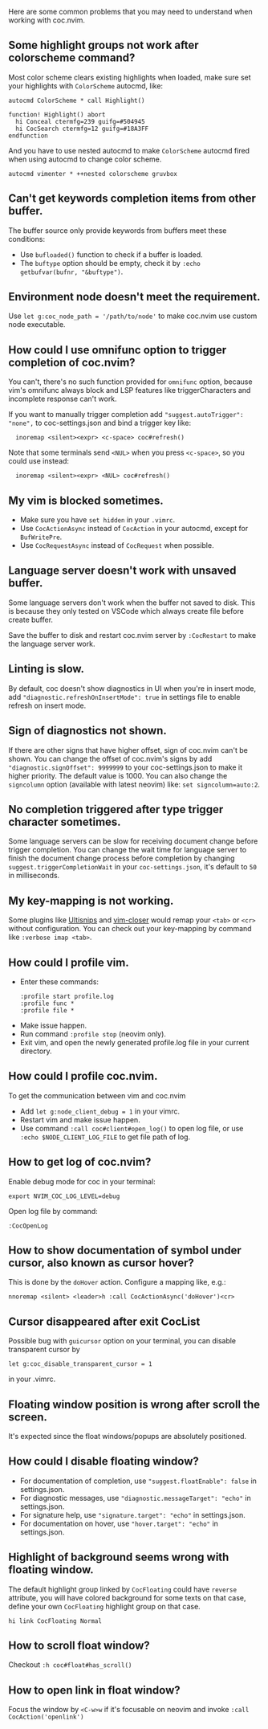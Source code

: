Here are some common problems that you may need to understand when working with coc.nvim.

## Some highlight groups not work after colorscheme command?

Most color scheme clears existing highlights when loaded, make
sure set your highlights with `ColorScheme` autocmd, like:
```vim
autocmd ColorScheme * call Highlight()

function! Highlight() abort
  hi Conceal ctermfg=239 guifg=#504945
  hi CocSearch ctermfg=12 guifg=#18A3FF
endfunction
```
And you have to use nested autocmd to make `ColorScheme` autocmd
fired when using autocmd to change color scheme.
```vim
autocmd vimenter * ++nested colorscheme gruvbox
```

## Can't get keywords completion items from other buffer.

The buffer source only provide keywords from buffers meet these conditions:

* Use `bufloaded()` function to check if a buffer is loaded.
* The `buftype` option should be empty, check it by `:echo getbufvar(bufnr, "&buftype")`.

## Environment node doesn't meet the requirement.

Use `let g:coc_node_path = '/path/to/node'` to make coc.nvim use custom node executable.

## How could I use omnifunc option to trigger completion of coc.nvim?

You can't, there's no such function provided for `omnifunc` option, because vim's omnifunc always block and LSP features like triggerCharacters and incomplete response can't work.

If you want to manually trigger completion add `"suggest.autoTrigger": "none",` to coc-settings.json and bind a trigger key like:

``` vim
  inoremap <silent><expr> <c-space> coc#refresh()
```
Note that some terminals send `<NUL>` when you press `<c-space>`, so you could use instead:

``` vim
  inoremap <silent><expr> <NUL> coc#refresh()
```

## My vim is blocked sometimes.

* Make sure you have `set hidden` in your `.vimrc`.
* Use `CocActionAsync` instead of `CocAction` in your autocmd, except for `BufWritePre`.
* Use `CocRequestAsync` instead of `CocRequest` when possible.

## Language server doesn't work with unsaved buffer.

Some language servers don't work when the buffer not saved to disk. This is because they only tested on VSCode which always create file before create buffer.

Save the buffer to disk and restart coc.nvim server by `:CocRestart` to make the language server work.

## Linting is slow.

By default, coc doesn't show diagnostics in UI when you're in insert mode, 
add `"diagnostic.refreshOnInsertMode": true` in settings file to enable refresh on insert mode.

## Sign of diagnostics not shown.

If there are other signs that have higher offset, sign of coc.nvim can't be shown. You can change the offset of coc.nvim's signs by add `"diagnostic.signOffset": 9999999` to your coc-settings.json to make it higher priority. The default value is 1000. You can also change the `signcolumn` option (available with latest neovim) like: `set signcolumn=auto:2`.

## No completion triggered after type trigger character sometimes.

Some language servers can be slow for receiving document change before trigger completion. You can change the wait time for language server to finish the document change process before completion by changing `suggest.triggerCompletionWait` in your `coc-settings.json`, it's default to `50` in milliseconds.

## My key-mapping is not working.

Some plugins like [Ultisnips](https://github.com/SirVer/ultisnips) and [vim-closer](https://github.com/rstacruz/vim-closer) would remap your `<tab>` or `<cr>` without configuration. You can check out your key-mapping by command like `:verbose imap <tab>`.

## How could I profile vim.

* Enter these commands:
  ``` vim
  :profile start profile.log
  :profile func *
  :profile file *
  ```
* Make issue happen.
* Run command `:profile stop` (neovim only).
* Exit vim, and open the newly generated profile.log file in your current directory.

## How could I profile coc.nvim.

To get the communication between vim and coc.nvim

* Add `let g:node_client_debug = 1` in your vimrc.
* Restart vim and make issue happen.
* Use command `:call coc#client#open_log()` to open log file, or use `:echo $NODE_CLIENT_LOG_FILE` to get file path of log.

## How to get log of coc.nvim?

Enable debug mode for coc in your terminal:

```
export NVIM_COC_LOG_LEVEL=debug
```

Open log file by command:
```
:CocOpenLog
```

## How to show documentation of symbol under cursor, also known as cursor hover?

This is done by the `doHover` action. Configure a mapping like, e.g.:

```vim
nnoremap <silent> <leader>h :call CocActionAsync('doHover')<cr>
```

## Cursor disappeared after exit CocList

Possible bug with `guicursor` option on your terminal, you can disable transparent cursor by 
```vim
let g:coc_disable_transparent_cursor = 1
```
in your .vimrc.

## Floating window position is wrong after scroll the screen.

It's expected since the float windows/popups are absolutely positioned.

## How could I disable floating window?

* For documentation of completion, use `"suggest.floatEnable": false` in settings.json.
* For diagnostic messages, use `"diagnostic.messageTarget": "echo"` in settings.json.
* For signature help, use `"signature.target": "echo"` in settings.json.
* For documentation on hover, use `"hover.target": "echo"` in settings.json.

## Highlight of background seems wrong with floating window.

The default highlight group linked by `CocFloating` could have `reverse` attribute, you will have colored background for some texts on that case, define your own `CocFloating` highlight group on that case.

``` vim
hi link CocFloating Normal
```

## How to scroll float window?

Checkout `:h coc#float#has_scroll()`

## How to open link in float window?

Focus the window by `<C-w>w` if it's focusable on neovim and invoke `:call CocAction('openlink')`